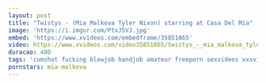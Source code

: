 ```yaml
---
layout: post
title: "Twistys - (Mia Malkova Tyler Nixon) starring at Casa Del Mia"
image: 'https://i.imgur.com/PtxJ5VJ.jpg'
embed: 'https://www.xvideos.com/embedframe/35851865'
video: https://www.xvideos.com/video35851865/twistys_-_mia_malkova_tyler_nixon_starring_at_casa_del_mia
duracao: 480
tags: 'cumshot fucking blowjob handjob amateur freeporn sexvideos xxxvideo videos-porno free-video'
pornstars: mia-malkova
---
```

